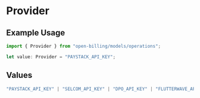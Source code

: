 # Provider

## Example Usage

```typescript
import { Provider } from "open-billing/models/operations";

let value: Provider = "PAYSTACK_API_KEY";
```

## Values

```typescript
"PAYSTACK_API_KEY" | "SELCOM_API_KEY" | "DPO_API_KEY" | "FLUTTERWAVE_API_KEY" | "STRIPE_API_KEY"
```